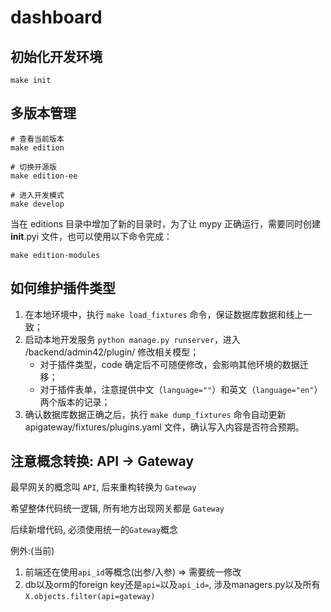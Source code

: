 # dashboard

## 初始化开发环境

```shell
make init
```

## 多版本管理

```shell
# 查看当前版本
make edition

# 切换开源版
make edition-ee

# 进入开发模式
make develop
```

当在 editions 目录中增加了新的目录时，为了让 mypy 正确运行，需要同时创建 __init__.pyi 文件，也可以使用以下命令完成：

```shell
make edition-modules
```

## 如何维护插件类型

1. 在本地环境中，执行 `make load_fixtures` 命令，保证数据库数据和线上一致；
2. 启动本地开发服务 `python manage.py runserver`，进入 /backend/admin42/plugin/ 修改相关模型；
   - 对于插件类型，code 确定后不可随便修改，会影响其他环境的数据迁移；
   - 对于插件表单，注意提供中文（`language=""`）和英文（`language="en"`）两个版本的记录；
3. 确认数据库数据正确之后，执行 `make dump_fixtures` 命令自动更新 apigateway/fixtures/plugins.yaml 文件，确认写入内容是否符合预期。

## 注意概念转换: API -> Gateway

最早网关的概念叫 `API`, 后来重构转换为 `Gateway`

希望整体代码统一逻辑, 所有地方出现网关都是 `Gateway`

后续新增代码, 必须使用统一的`Gateway`概念

例外:(当前)
1. 前端还在使用`api_id`等概念(出参/入参) => 需要统一修改
2. db以及orm的foreign key还是`api=`以及`api_id=`, 涉及managers.py以及所有 `X.objects.filter(api=gateway)`
